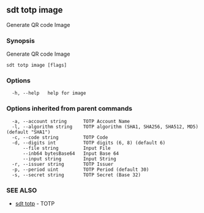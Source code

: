 ## sdt totp image

Generate QR code Image

### Synopsis

Generate QR code Image

```
sdt totp image [flags]
```

### Options

```
  -h, --help   help for image
```

### Options inherited from parent commands

```
  -a, --account string      TOTP Account Name
  -l, --algorithm string    TOTP algorithm (SHA1, SHA256, SHA512, MD5) (default "SHA1")
  -c, --code string         TOTP Code
  -d, --digits int          TOTP digits (6, 8) (default 6)
      --file string         Input File
      --inb64 bytesBase64   Input Base 64
      --input string        Input String
  -r, --issuer string       TOTP Issuer
  -p, --period uint         TOTP Period (default 30)
  -s, --secret string       TOTP Secret (Base 32)
```

### SEE ALSO

* [sdt totp](sdt_totp.md)	 - TOTP

